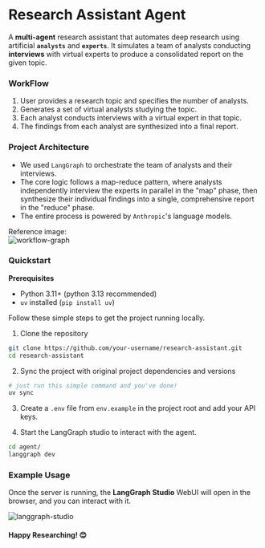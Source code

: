 # Research Assistant Agent

A **multi-agent** research assistant that automates deep research using artificial **`analysts`** and **`experts`**. It simulates a team of analysts conducting **interviews** with virtual experts to produce a consolidated report on the given topic.

### WorkFlow

1. User provides a research topic and specifies the number of analysts.
2. Generates a set of virtual analysts studying the topic.
3. Each analyst conducts interviews with a virtual expert in that topic.
4. The findings from each analyst are synthesized into a final report.

### Project Architecture

- We used `LangGraph` to orchestrate the team of analysts and their interviews.
- The core logic follows a map-reduce pattern, where analysts independently interview the experts in parallel in the "map" phase, then synthesize their individual findings into a single, comprehensive report in the "reduce" phase.
- The entire process is powered by `Anthropic`'s language models.

Reference image:<br>
![workflow-graph](graph.png)

### Quickstart

**Prerequisites**

- Python 3.11+ (python 3.13 recommended)
- `uv` installed (`pip install uv`)

Follow these simple steps to get the project running locally.

1. Clone the repository

```bash
git clone https://github.com/your-username/research-assistant.git
cd research-assistant
```

2. Sync the project with original project dependencies and versions

```bash
# just run this simple command and you've done!
uv sync
```

3. Create a `.env` file from `env.example` in the project root and add your API keys.

4. Start the LangGraph studio to interact with the agent.

```bash
cd agent/
langgraph dev
```

### Example Usage

Once the server is running, the **LangGraph Studio** WebUI will open in the browser, and you can interact with it.

![langgraph-studio](studio.png)

#### Happy Researching! 😊
